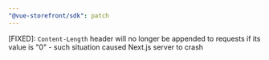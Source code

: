 ```yaml
---
"@vue-storefront/sdk": patch
---
```


[FIXED]: `Content-Length` header will no longer be appended to requests if its value is "0" - such situation caused Next.js server to crash
